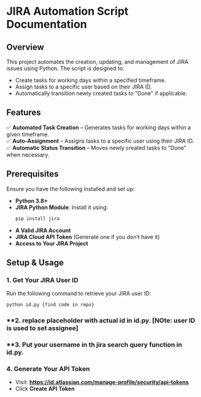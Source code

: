 # **JIRA Automation Script Documentation**  

## **Overview**  
This project automates the creation, updating, and management of JIRA issues using Python. The script is designed to:  
- Create tasks for working days within a specified timeframe.  
- Assign tasks to a specific user based on their JIRA ID.  
- Automatically transition newly created tasks to "Done" if applicable.  

## **Features**  
✅ **Automated Task Creation** – Generates tasks for working days within a given timeframe.  
✅ **Auto-Assignment** – Assigns tasks to a specific user using their JIRA ID.  
✅ **Automatic Status Transition** – Moves newly created tasks to "Done" when necessary.  

## **Prerequisites**  
Ensure you have the following installed and set up:  
- **Python 3.8+**  
- **JIRA Python Module**: Install it using:  
  ```sh
  pip install jira
  ```
- **A Valid JIRA Account**  
- **JIRA Cloud API Token** (Generate one if you don’t have it)  
- **Access to Your JIRA Project**  


## **Setup & Usage**  

### **1. Get Your JIRA User ID**  
Run the following command to retrieve your JIRA user ID:  
```sh
python id.py {find code in repo}
```
### **2. replace placeholder with actual id in **id.py**. [NOte: user ID is used to set assignee]

### **3. Put your username in th jira search query function in **id.py**. 

### **4. Generate Your API Token**  
- Visit: **https://id.atlassian.com/manage-profile/security/api-tokens**  
- Click **Create API Token**  


